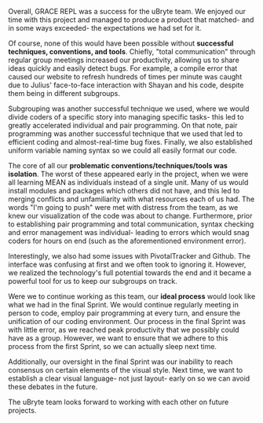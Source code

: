 Overall, GRACE REPL was a success for the uBryte team. We enjoyed our time with this project and managed to produce a product that matched- and in some ways exceeded- the expectations we had set for it. 

Of course, none of this would have been possible without __successful techniques, conventions, and tools__. Chiefly, "total communication" through regular group meetings increased our productivity, allowing us to share ideas quickly and easily detect bugs. For example, a compile error that caused our website to refresh hundreds of times per minute was caught due to Julius' face-to-face interaction with Shayan and his code, despite them being in different subgroups. 

Subgrouping was another successful technique we used, where we would divide coders of a specific story into managing specific tasks- this led to greatly accelerated individual and pair programming. On that note, pair programming was another successful technique that we used that led to efficient coding and almost-real-time bug fixes. Finally, we also established uniform variable naming syntax so we could all easily format our code.

The core of all our __problematic conventions/techniques/tools was isolation__. The worst of these appeared early in the project, when we were all learning MEAN as individuals instead of a single unit. Many of us would install modules and packages which others did not have, and this led to merging conflicts and unfamiliarity with what resources each of us had. The words "I'm going to push" were met with distress from the team, as we knew our visualization of the code was about to change. Furthermore, prior to establishing pair programming and total communication, syntax checking and error management was individual- leading to errors which would snag coders for hours on end (such as the aforementioned environment error).

Interestingly, we also had some issues with PivotalTracker and Github. The interface was confusing at first and we often took to ignoring it. However, we realized the technology's full potential towards the end and it became a powerful tool for us to keep our subgroups on track.

Were we to continue working as this team, our __ideal process__ would look like what we had in the final Sprint. We would continue regularly meeting in person to code, employ pair programming at every turn, and ensure the unification of our coding environment. Our process in the final Sprint was with little error, as we reached peak productivity that we possibly could have as a group. However, we want to ensure that we adhere to this process from the first Sprint, so we can actually sleep next time.

Additionally, our oversight in the final Sprint was our inability to reach consensus on certain elements of the visual style. Next time, we want to establish a clear visual language- not just layout- early on so we can avoid these debates in the future. 

The uBryte team looks forward to working with each other on future projects. 
